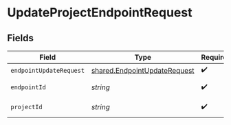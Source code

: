 # UpdateProjectEndpointRequest


## Fields

| Field                                                                        | Type                                                                         | Required                                                                     | Description                                                                  |
| ---------------------------------------------------------------------------- | ---------------------------------------------------------------------------- | ---------------------------------------------------------------------------- | ---------------------------------------------------------------------------- |
| `endpointUpdateRequest`                                                      | [shared.EndpointUpdateRequest](../../models/shared/endpointupdaterequest.md) | :heavy_check_mark:                                                           | N/A                                                                          |
| `endpointId`                                                                 | *string*                                                                     | :heavy_check_mark:                                                           | The endpoint ID                                                              |
| `projectId`                                                                  | *string*                                                                     | :heavy_check_mark:                                                           | The Neon project ID                                                          |
